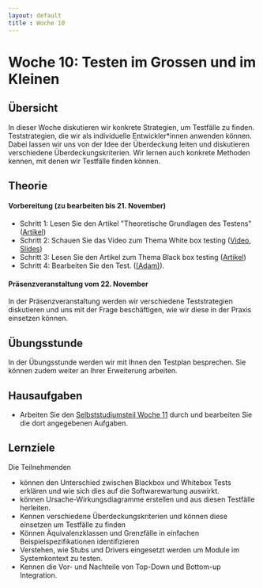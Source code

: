 ```yaml
---
layout: default
title : Woche 10
---
```


# Woche 10: Testen im Grossen und im Kleinen 

## Übersicht

In dieser Woche diskutieren wir konkrete Strategien, um Testfälle zu finden. Teststrategien, die wir als individuelle 
Entwickler*innen anwenden können. Dabei lassen wir uns von der Idee der
Überdeckung leiten und diskutieren verschiedene Überdeckungskriterien. 
Wir lernen auch konkrete Methoden kennen, mit denen wir Testfälle finden können. 

## Theorie

#### Vorbereitung (zu bearbeiten bis 21. November)


* Schritt 1: Lesen Sie den Artikel "Theoretische Grundlagen des Testens" ([Artikel](./testing-foundations))
* Schritt 2: Schauen Sie das Video zum Thema White box testing ([Video](https://unibas.cloud.panopto.eu/Panopto/Pages/Viewer.aspx?id=f8358f9a-b865-498f-a8ca-b07b00e32ce3), [Slides](./slides/Testen-im-kleinen.pdf))
* Schritt 3: Lesen Sie den Artikel zum Thema Black box testing ([Artikel](./testing-in-the-small-bb))
* Schritt 4: Bearbeiten Sie den Test. ([(Adam)](https://adam.unibas.ch/goto_adam_tst_1629487.html)).

#### Präsenzveranstaltung vom 22. November

In der Präsenzveranstaltung werden wir verschiedene Teststrategien diskutieren und uns mit der Frage beschäftigen, wie wir diese in der Praxis einsetzen können.

## Übungsstunde

In der Übungsstunde werden wir mit Ihnen den Testplan besprechen. Sie können zudem weiter an Ihrer Erweiterung arbeiten. 

## Hausaufgaben

* Arbeiten Sie den [Selbststudiumsteil Woche 11](../week11/index) durch und bearbeiten Sie die dort angegebenen Aufgaben. 


## Lernziele

Die Teilnehmenden 

- können den Unterschied zwischen Blackbox und Whitebox Tests erklären und wie sich dies auf die Softwarewartung auswirkt. 
- können Ursache-Wirkungsdiagramme erstellen und aus diesen Testfälle 
herleiten. 
- Kennen verschiedene Überdeckungskriterien und können diese einsetzen um  Testfälle zu finden
- Können Äquivalenzklassen und Grenzfälle in einfachen Beispielspezifikationen identifizieren
- Verstehen, wie Stubs und Drivers eingesetzt werden um Module im Systemkontext zu testen.
- Kennen die Vor- und Nachteile von Top-Down und Bottom-up Integration.
